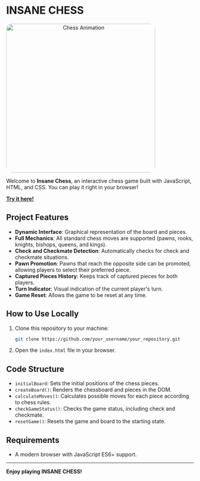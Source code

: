 # INSANE CHESS

<div align="center" style="width: 400px; overflow: hidden; border-radius: 15px;">
  <img src="https://media2.giphy.com/media/v1.Y2lkPTc5MGI3NjExb2xkMzVieTYxbjZ4bDB3MmFmd205NWxteTJ4MmFjdXdwNXVkZGJ4MCZlcD12MV9pbnRlcm5hbF9naWZfYnlfaWQmY3Q9Zw/aAKPTkQJMUjNYdjX4Z/giphy.gif" width="400" alt="Chess Animation">
</div>

Welcome to **Insane Chess**, an interactive chess game built with JavaScript, HTML, and CSS. You can play it right in your browser!

**[Try it here!](https://gustavolyra23.github.io/chess-js/)**

## Project Features
- **Dynamic Interface**: Graphical representation of the board and pieces.
- **Full Mechanics**: All standard chess moves are supported (pawns, rooks, knights, bishops, queens, and kings).
- **Check and Checkmate Detection**: Automatically checks for check and checkmate situations.
- **Pawn Promotion**: Pawns that reach the opposite side can be promoted, allowing players to select their preferred piece.
- **Captured Pieces History**: Keeps track of captured pieces for both players.
- **Turn Indicator**: Visual indication of the current player's turn.
- **Game Reset**: Allows the game to be reset at any time.

## How to Use Locally

1. Clone this repository to your machine:
    ```bash
    git clone https://github.com/your_username/your_repository.git
    ```
2. Open the `index.html` file in your browser.

## Code Structure

- `initialBoard`: Sets the initial positions of the chess pieces.
- `createBoard()`: Renders the chessboard and pieces in the DOM.
- `calculateMoves()`: Calculates possible moves for each piece according to chess rules.
- `checkGameStatus()`: Checks the game status, including check and checkmate.
- `resetGame()`: Resets the game and board to the starting state.

## Requirements

- A modern browser with JavaScript ES6+ support.

---

**Enjoy playing INSANE CHESS!** 
